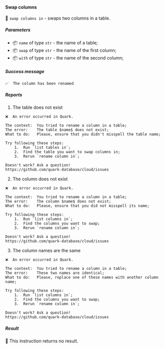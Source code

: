 #### Swap columns

🔧 `swap columns in` - swaps two columns in a table.

##### Parameters

* 📦 `name` of type `str` - the name of a table;
* 📦 `swap` of type `str` - the name of the first column;
* 📦 `with` of type `str` - the name of the second column;

<!-- or...
🚫 This instruction takes no parameters.
-->

##### Success message

```
✅  The column has been renamed
```

##### Reports

1. The table does not exist
```
❌  An error occurred in Quark.

The context:  You tried to rename a column in a table;
The error:    The table $name$ does not exist;
What to do:   Please, ensure that you didn't misspell the table name;

Try following these steps:
    1.  Run `list tables in`;
    2.  Find the table you want to swap columns in;
    3.  Rerun `rename column in`;

Doesn't work? Ask a question!
https://github.com/quark-database/cloud/issues
```

2. The column does not exist
```
❌  An error occurred in Quark.

The context:  You tried to rename a column in a table;
The error:    The column $name$ does not exist;
What to do:   Please, ensure that you did not misspell its name;

Try following these steps:
    1.  Run `list columns in`;
    2.  Find the columns you want to swap;
    3.  Rerun `rename column in`;

Doesn't work? Ask a question!
https://github.com/quark-database/cloud/issues
```

3. The column names are the same
```
❌  An error occurred in Quark.

The context:  You tried to rename a column in a table;
The error:    These two names are identical;
What to do:   Please, replace one of these names with another column name;

Try following these steps:
    1.  Run `list columns in`;
    2.  Find the columns you want to swap;
    3.  Rerun `rename column in`;

Doesn't work? Ask a question!
https://github.com/quark-database/cloud/issues
```

##### Result

🚫 This instruction returns no result.
